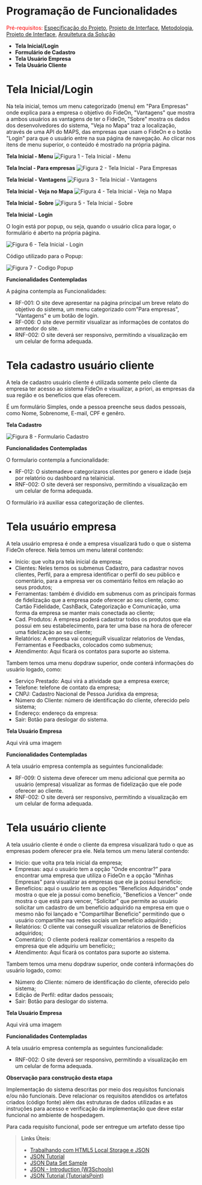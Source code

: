 # Programação de Funcionalidades
<span style="color:red">Pré-requisitos: <a href="2-Especificação do Projeto.md"> Especificação do Projeto</a></span>, <a href="3-Projeto de Interface.md"> Projeto de Interface</a>, <a href="4-Metodologia.md"> Metodologia</a>, <a href="3-Projeto de Interface.md"> Projeto de Interface</a>, <a href="5-Arquitetura da Solução.md"> Arquitetura da Solução</a>

- **Tela Inicial/Login**
- **Formulário de Cadastro**
- **Tela Usuário Empresa**
- **Tela Usuário Cliente**

# Tela Inicial/Login

Na tela inicial, temos um menu categorizado (menu) em "Para Empresas" onde explica para a empresa o objetivo do FideOn, "Vantagens" que mostra a ambos usuários as vantagens de ter o FideOn, "Sobre" mostra os dados dos desenvolvedores do sistema, "Veja no Mapa" traz a localização, através de uma API do MAPS, das empresas que usam o FideOn e o botão "Login" para que o usuário entre na sua página de navegação. Ao clicar nos itens de menu superior, o conteúdo é mostrado na própria página.

**Tela Inicial - Menu**
![Figura 1 - Tela Inicial - Menu](img/menu-inicial.PNG)

**Tela Incial - Para empresas**
![Figura 2 - Tela Inicial - Para Empresas](img/para-empresas.PNG)

**Tela Inicial - Vantagens**
![Figura 3 - Tela Inicial - Vantagens](img/vantagens.PNG)


**Tela Inicial - Veja no Mapa**
![Figura 4 - Tela Inicial - Veja no Mapa](img/menu-vejamapa.PNG)

**Tela Inicial - Sobre**
![Figura 5 - Tela Inicial - Sobre](img/menu-sobre.PNG)

**Tela Inicial - Login**

O login está por popup, ou seja, quando o usuário clica para logar, o formulário é aberto na própria página.

![Figura 6 - Tela Inicial - Login](img/tela-loginpopup.PNG)

Código utilizado para o Popup:

![Figura 7 - Codigo Popup](img/popup.PNG)

**Funcionalidades Contempladas**

A página contempla as Funcionalidades: 

- RF-001: O site deve apresentar na página principal um breve relato do objetivo do sistema, um menu categorizado com"Para empresas", "Vantagens" e um botão de login.
- RF-006: O site deve permitir visualizar as informações de contatos do amntedor do site.
- RNF-002: O site deverá ser responsivo, permitindo a visualização em um celular de forma adequada.

# Tela cadastro usuário cliente

A tela de cadastro usuário cliente é utilizada somente pelo cliente da empresa ter acesso ao sistema FideOn e visualizar, a priori, as empresas da sua região e os beneficios que elas oferecem.

É um formulário Simples, onde a pessoa preenche seus dados pessoais, como Nome, Sobrenome, E-mail, CPF e genêro.

**Tela Cadastro**

![Figura 8 - Formulario Cadastro](img/form-cadastro.PNG)

**Funcionalidades Contempladas**

O formulario contempla a funcionalidade:

- RF-012: O sistemadeve categorizaros clientes por genero e idade (seja por relatório ou dashboard na telainicial.
- RNF-002: O site deverá ser responsivo, permitindo a visualização em um celular de forma adequada.

O formulário irá auxiliar essa categorização de clientes.

# Tela usuário empresa

A tela usuário empresa é onde a empresa visualizará tudo o que o sistema FideOn oferece. Nela temos um menu lateral contendo: 

- Inicio: que volta pra tela inicial da empresa;
- Clientes: Neles temos os submenus Cadastro, para cadastrar novos clientes, Perfil, para a empresa identificar o perfil do seu público e comentário, para a empresa ver os comentário feitos em relação ao seus produtos;
- Ferramentas: também é dividido em submenus com as principais formas de fidelização que a empresa pode oferecer ao seu cliente, como: Cartão Fidelidade, CashBack, Categorização e Comunicação, uma forma da empresa se manter mais conectada ao cliente;
- Cad. Produtos: A empresa poderá cadastrar todos os produtos que ela possui em seu estabelecimento, para ter uma base na hora de oferecer uma fidelização ao seu cliente;
- Relatórios: A empresa vai conseguiR visualizar relatorios de Vendas, Ferramentas e Feedbacks, colocados como submenus;
- Atendimento: Aqui ficará os contatos para suporte ao sistema.

Tambem temos uma menu dopdraw superior, onde conterá informações do usuário logado, como:

- Serviço Prestado: Aqui virá a atividade que a empresa exerce;
- Telefone: telefone de contato da empresa;
- CNPJ: Cadastro Nacional de Pessoa Juridixa da empresa;
- Número do Cliente: número de identificação do cliente, oferecido pelo sistema;
- Endereço: endereço da empresa:
- Sair: Botão para deslogar do sistema.

**Tela Usuário Empresa**

Aqui virá uma imagem

**Funcionalidades Contempladas**

A tela usuário empresa contempla as seguintes funcionalidade:

- RF-009: O sistema deve oferecer um menu adicional que permita ao usuário (empresa) visualizar as formas de fidelização que ele pode oferecer ao cliente.
- RNF-002: O site deverá ser responsivo, permitindo a visualização em um celular de forma adequada.

# Tela usuário cliente

A tela usuário cliente é onde o cliente da empresa visualizará tudo o que as empresas podem oferecer pra ele. Nela temos um menu lateral contendo: 

- Inicio: que volta pra tela inicial da empresa;
- Empresas: aqui o usuário tem a opção "Onde encontrar?" para encontrar uma empresa que utiliza o FideOn e a opção "Minhas Empresas" para visualizar as empresas que ele ja possui beneficio;
- Benefícios: aqui o usuário tem as opções "Beneficios Adquiridos" onde mostra o que ele ja possui como benefício, "Benefícios a Vencer" onde mostra o que está para vencer, "Solicitar" que permite ao usuário solicitar um cadastro de um benefício adquirido na empresa em que o mesmo não foi lançado e "Compartilhar Beneficio" permitindo que o usuário compartilhe nas redes sociais um benefício adquirido ;
- Relatórios: O cliente vai conseguiR visualizar relatorios de Benefícios adquiridos;
- Comentário: O cliente poderá realizar comentários a respeito da empresa que ele adquiriu um benefício;;
- Atendimento: Aqui ficará os contatos para suporte ao sistema.

Tambem temos uma menu dopdraw superior, onde conterá informações do usuário logado, como:

- Número do Cliente: número de identificação do cliente, oferecido pelo sistema;
- Edição de Perfil: editar dados pessoais;
- Sair: Botão para deslogar do sistema.

**Tela Usuário Empresa**

Aqui virá uma imagem

**Funcionalidades Contempladas**

A tela usuário empresa contempla as seguintes funcionalidade:

- RNF-002: O site deverá ser responsivo, permitindo a visualização em um celular de forma adequada.


**Observação para construção desta etapa**

Implementação do sistema descritas por meio dos requisitos funcionais e/ou não funcionais. Deve relacionar os requisitos atendidos os artefatos criados (código fonte) além das estruturas de dados utilizadas e as instruções para acesso e verificação da implementação que deve estar funcional no ambiente de hospedagem.

Para cada requisito funcional, pode ser entregue um artefato desse tipo

> **Links Úteis**:
>
> - [Trabalhando com HTML5 Local Storage e JSON](https://www.devmedia.com.br/trabalhando-com-html5-local-storage-e-json/29045)
> - [JSON Tutorial](https://www.w3resource.com/JSON)
> - [JSON Data Set Sample](https://opensource.adobe.com/Spry/samples/data_region/JSONDataSetSample.html)
> - [JSON - Introduction (W3Schools)](https://www.w3schools.com/js/js_json_intro.asp)
> - [JSON Tutorial (TutorialsPoint)](https://www.tutorialspoint.com/json/index.htm)

